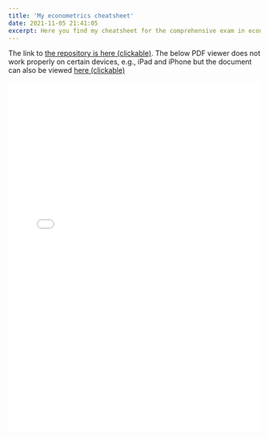 ```yaml
---
title: 'My econometrics cheatsheet'
date: 2021-11-05 21:41:05
excerpt: Here you find my cheatsheet for the comprehensive exam in econometrics, and a link to Github where the code can be found.
---
```


The link to [the repository is here (clickable)](https://github.com/bojeryd91/Cheatsheet-Econometrics-comprehensive-exam). The below PDF viewer does not work properly on certain devices, e.g., iPad and iPhone but the document can also be viewed [here (clickable)](https://www.jesperbojeryd.se/images/Cheatsheet_203A_C.pdf)
<p align="center">
    <iframe src="../../images/Cheatsheet_203A_C.pdf#toolbar=0&navpanes=0&scrollbar=0#zoom=40" width="100%" height="700px" frameborder="0" webkitallowfullscreen mozallowfullscreen allowfullscreen><p>This browser does not support PDFs. Please download the PDF to view it: <a href="../images/Cheatsheet_203A_C.pdf">Download PDF</a>.</p>
</iframe>
</p>
